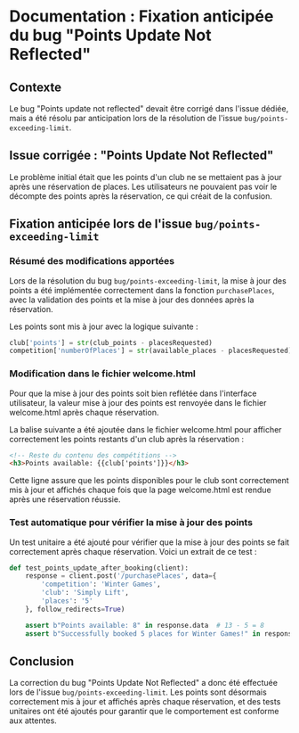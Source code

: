 # Documentation : Fixation anticipée du bug "Points Update Not Reflected"

## Contexte

Le bug "Points update not reflected" devait être corrigé dans l'issue dédiée, mais a été résolu par anticipation lors de la résolution de l'issue `bug/points-exceeding-limit`.

## Issue corrigée : "Points Update Not Reflected"

Le problème initial était que les points d'un club ne se mettaient pas à jour après une réservation de places. Les utilisateurs ne pouvaient pas voir le décompte des points après la réservation, ce qui créait de la confusion.

## Fixation anticipée lors de l'issue `bug/points-exceeding-limit`

### Résumé des modifications apportées

Lors de la résolution du bug `bug/points-exceeding-limit`, la mise à jour des points a été implémentée correctement dans la fonction `purchasePlaces`, avec la validation des points et la mise à jour des données après la réservation.

Les points sont mis à jour avec la logique suivante :

```python
club['points'] = str(club_points - placesRequested)
competition['numberOfPlaces'] = str(available_places - placesRequested)
```

### Modification dans le fichier welcome.html

Pour que la mise à jour des points soit bien reflétée dans l'interface utilisateur, la valeur mise à jour des points est renvoyée dans le fichier welcome.html après chaque réservation.

La balise suivante a été ajoutée dans le fichier welcome.html pour afficher correctement les points restants d'un club après la réservation :

```html
<!-- Reste du contenu des compétitions -->
<h3>Points available: {{club['points']}}</h3>
```
Cette ligne assure que les points disponibles pour le club sont correctement mis à jour et affichés chaque fois que la page welcome.html est rendue après une réservation réussie.



### Test automatique pour vérifier la mise à jour des points

Un test unitaire a été ajouté pour vérifier que la mise à jour des points se fait correctement après chaque réservation. Voici un extrait de ce test :

```python
def test_points_update_after_booking(client):
    response = client.post('/purchasePlaces', data={
        'competition': 'Winter Games',
        'club': 'Simply Lift',
        'places': '5'
    }, follow_redirects=True)

    assert b"Points available: 8" in response.data  # 13 - 5 = 8
    assert b"Successfully booked 5 places for Winter Games!" in response.data
```

## Conclusion

La correction du bug "Points Update Not Reflected" a donc été effectuée lors de l'issue `bug/points-exceeding-limit`. Les points sont désormais correctement mis à jour et affichés après chaque réservation, et des tests unitaires ont été ajoutés pour garantir que le comportement est conforme aux attentes.